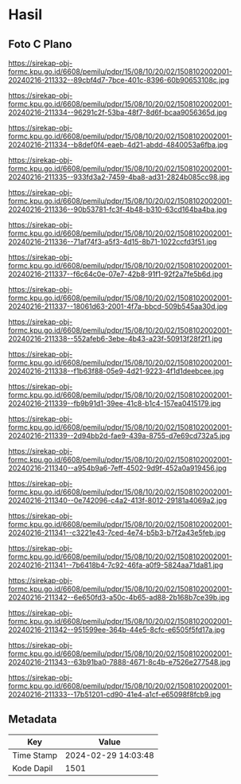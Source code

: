 # Hasil

## Foto C Plano

https://sirekap-obj-formc.kpu.go.id/6608/pemilu/pdpr/15/08/10/20/02/1508102002001-20240216-211332--89cbf4d7-7bce-401c-8396-60b90653108c.jpg

https://sirekap-obj-formc.kpu.go.id/6608/pemilu/pdpr/15/08/10/20/02/1508102002001-20240216-211334--96291c2f-53ba-48f7-8d6f-bcaa9056365d.jpg

https://sirekap-obj-formc.kpu.go.id/6608/pemilu/pdpr/15/08/10/20/02/1508102002001-20240216-211334--b8def0f4-eaeb-4d21-abdd-4840053a6fba.jpg

https://sirekap-obj-formc.kpu.go.id/6608/pemilu/pdpr/15/08/10/20/02/1508102002001-20240216-211335--933fd3a2-7459-4ba8-ad31-2824b085cc98.jpg

https://sirekap-obj-formc.kpu.go.id/6608/pemilu/pdpr/15/08/10/20/02/1508102002001-20240216-211336--90b53781-fc3f-4b48-b310-63cd164ba4ba.jpg

https://sirekap-obj-formc.kpu.go.id/6608/pemilu/pdpr/15/08/10/20/02/1508102002001-20240216-211336--71af74f3-a5f3-4d15-8b71-1022ccfd3f51.jpg

https://sirekap-obj-formc.kpu.go.id/6608/pemilu/pdpr/15/08/10/20/02/1508102002001-20240216-211337--f6c64c0e-07e7-42b8-91f1-92f2a7fe5b6d.jpg

https://sirekap-obj-formc.kpu.go.id/6608/pemilu/pdpr/15/08/10/20/02/1508102002001-20240216-211337--18061d63-2001-4f7a-bbcd-509b545aa30d.jpg

https://sirekap-obj-formc.kpu.go.id/6608/pemilu/pdpr/15/08/10/20/02/1508102002001-20240216-211338--552afeb6-3ebe-4b43-a23f-50913f28f2f1.jpg

https://sirekap-obj-formc.kpu.go.id/6608/pemilu/pdpr/15/08/10/20/02/1508102002001-20240216-211338--f1b63f88-05e9-4d21-9223-4f1d1deebcee.jpg

https://sirekap-obj-formc.kpu.go.id/6608/pemilu/pdpr/15/08/10/20/02/1508102002001-20240216-211339--fb9b91d1-39ee-41c8-b1c4-157ea0415179.jpg

https://sirekap-obj-formc.kpu.go.id/6608/pemilu/pdpr/15/08/10/20/02/1508102002001-20240216-211339--2d94bb2d-fae9-439a-8755-d7e69cd732a5.jpg

https://sirekap-obj-formc.kpu.go.id/6608/pemilu/pdpr/15/08/10/20/02/1508102002001-20240216-211340--a954b9a6-7eff-4502-9d9f-452a0a919456.jpg

https://sirekap-obj-formc.kpu.go.id/6608/pemilu/pdpr/15/08/10/20/02/1508102002001-20240216-211340--0e742096-c4a2-413f-8012-29181a4069a2.jpg

https://sirekap-obj-formc.kpu.go.id/6608/pemilu/pdpr/15/08/10/20/02/1508102002001-20240216-211341--c3221e43-7ced-4e74-b5b3-b7f2a43e5feb.jpg

https://sirekap-obj-formc.kpu.go.id/6608/pemilu/pdpr/15/08/10/20/02/1508102002001-20240216-211341--7b6418b4-7c92-46fa-a0f9-5824aa71da81.jpg

https://sirekap-obj-formc.kpu.go.id/6608/pemilu/pdpr/15/08/10/20/02/1508102002001-20240216-211342--6e650fd3-a50c-4b65-ad88-2b168b7ce39b.jpg

https://sirekap-obj-formc.kpu.go.id/6608/pemilu/pdpr/15/08/10/20/02/1508102002001-20240216-211342--951599ee-364b-44e5-8cfc-e6505f5fd17a.jpg

https://sirekap-obj-formc.kpu.go.id/6608/pemilu/pdpr/15/08/10/20/02/1508102002001-20240216-211343--63b91ba0-7888-4671-8c4b-e7526e277548.jpg

https://sirekap-obj-formc.kpu.go.id/6608/pemilu/pdpr/15/08/10/20/02/1508102002001-20240216-211333--17b51201-cd90-41e4-a1cf-e65098f8fcb9.jpg


## Metadata

| Key        | Value               |
| ---------- | ------------------- |
| Time Stamp | 2024-02-29 14:03:48 |
| Kode Dapil | 1501                |



